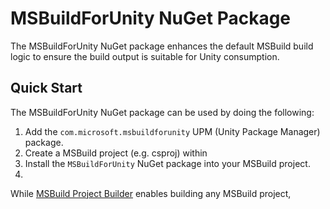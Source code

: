 # MSBuildForUnity NuGet Package

The MSBuildForUnity NuGet package enhances the default MSBuild build logic to ensure the build output is suitable for Unity consumption.

## Quick Start

The MSBuildForUnity NuGet package can be used by doing the following:

1. Add the `com.microsoft.msbuildforunity` UPM (Unity Package Manager) package.
1. Create a MSBuild project (e.g. csproj) within 
1. Install the `MSBuildForUnity` NuGet package into your MSBuild project.
1. 

While [MSBuild Project Builder](../MSBuildProjectBuilder/MSBuildProjectBuilder.md) enables building any MSBuild project, 